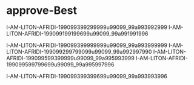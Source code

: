 # approve-Best
I-AM-LITON-AFRIDI-199099399299999u99099_99a993992999
I-AM-LITON-AFRIDI-199099199199699u99099_99a991991996

I-AM-LITON-AFRIDI-199099399999999u99099_99a993999999
I-AM-LITON-AFRIDI-199099299799099u99099_99a992997990
I-AM-LITON-AFRIDI-199099599399999u99099_99a995993999
I-AM-LITON-AFRIDI-199099599799699u99099_99a995997996








I-AM-LITON-AFRIDI-199099399399699u99099_99a993993996
